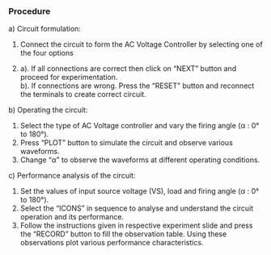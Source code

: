 ### Procedure

a) Circuit formulation:
<br>

1. Connect the circuit to form the AC Voltage Controller by selecting one of the four options

2. 
    a). If all connections are correct then click on “NEXT” button and proceed for experimentation.<br>
    b). If connections are wrong. Press the “RESET” button and reconnect the terminals to create correct circuit.

b) Operating the circuit: 
<br>

1) Select the type of AC Voltage controller and vary the firing angle (α : 0&#176; to 180&#176;).<br>
2) Press “PLOT” button to simulate the circuit and observe various waveforms.<br>
3) Change “α” to observe the waveforms at different operating conditions.<br>


c) Performance analysis of the circuit: 
 <br>

1) Set the values of input source voltage (VS), load and firing angle (α : 0&#176; to 180&#176;).
2) Select the “ICONS” in sequence to analyse and understand the circuit operation and its performance.
3) Follow the instructions given in respective experiment slide and press the “RECORD” button to fill the observation table. Using these observations plot various performance characteristics.

